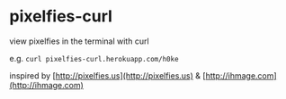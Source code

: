 pixelfies-curl
==============

view pixelfies in the terminal with curl

e.g. `curl pixelfies-curl.herokuapp.com/h0ke`

inspired by [http://pixelfies.us](http://pixelfies.us) & [http://ihmage.com](http://ihmage.com)
